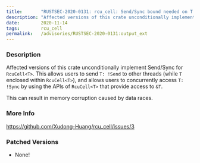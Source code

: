 ```yaml
---
title:       "RUSTSEC-2020-0131: rcu_cell: Send/Sync bound needed on T  for Send/Sync impl of RcuCell<T>"
description: "Affected versions of this crate unconditionally implement SendSync for RcuCellT. This allows users to send T Send to other threads while T enclosed within RcuCellT, and allows users to concurrently access T Sync by using the APIs of RcuCellT that provide access to T. This can result in memory corruption caused by data races."
date:        2020-11-14
tags:        rcu_cell
permalink:   /advisories/RUSTSEC-2020-0131:output_ext
---
```


### Description

Affected versions of this crate unconditionally implement Send/Sync for `RcuCell<T>`.
This allows users to send `T: !Send` to other threads (while `T` enclosed within `RcuCell<T>`), and allows users to concurrently access `T: !Sync` by using the APIs of `RcuCell<T>` that provide access to `&T`.

This can result in memory corruption caused by data races.

### More Info

<https://github.com/Xudong-Huang/rcu_cell/issues/3>

### Patched Versions

- None!

